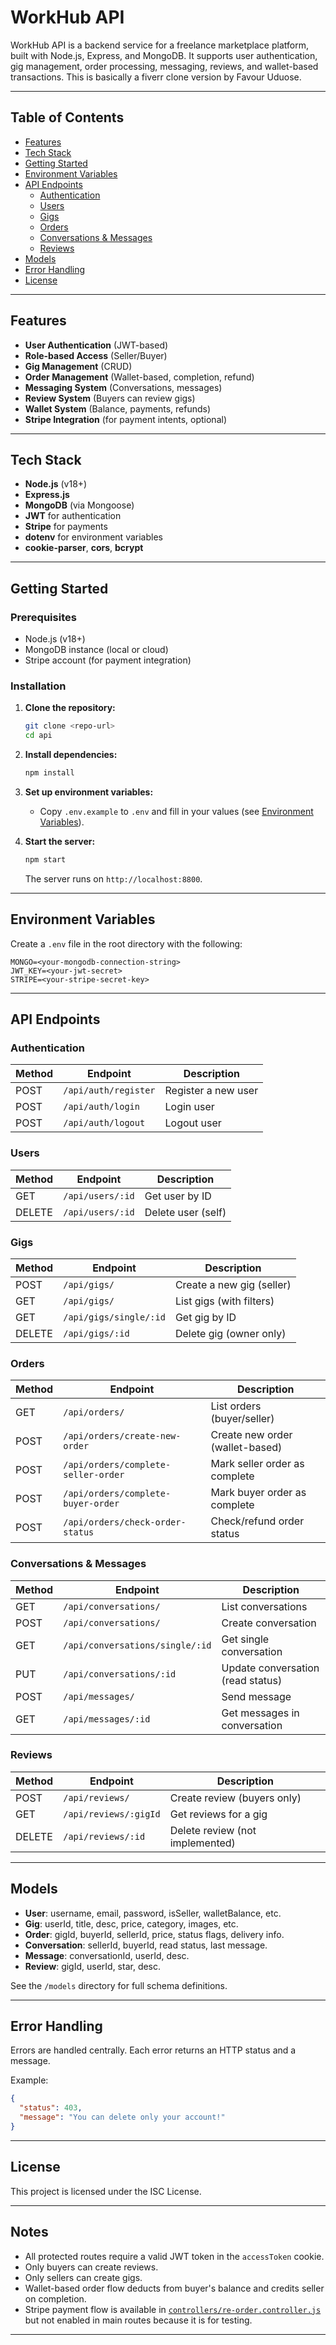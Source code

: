 # WorkHub API

WorkHub API is a backend service for a freelance marketplace platform, built with Node.js, Express, and MongoDB. It supports user authentication, gig management, order processing, messaging, reviews, and wallet-based transactions.
This is basically a fiverr clone version by Favour Uduose.

---

## Table of Contents

- [Features](#features)
- [Tech Stack](#tech-stack)
- [Getting Started](#getting-started)
- [Environment Variables](#environment-variables)
- [API Endpoints](#api-endpoints)
  - [Authentication](#authentication)
  - [Users](#users)
  - [Gigs](#gigs)
  - [Orders](#orders)
  - [Conversations & Messages](#conversations--messages)
  - [Reviews](#reviews)
- [Models](#models)
- [Error Handling](#error-handling)
- [License](#license)

---

## Features

- **User Authentication** (JWT-based)
- **Role-based Access** (Seller/Buyer)
- **Gig Management** (CRUD)
- **Order Management** (Wallet-based, completion, refund)
- **Messaging System** (Conversations, messages)
- **Review System** (Buyers can review gigs)
- **Wallet System** (Balance, payments, refunds)
- **Stripe Integration** (for payment intents, optional)

---

## Tech Stack

- **Node.js** (v18+)
- **Express.js**
- **MongoDB** (via Mongoose)
- **JWT** for authentication
- **Stripe** for payments
- **dotenv** for environment variables
- **cookie-parser**, **cors**, **bcrypt**

---

## Getting Started

### Prerequisites

- Node.js (v18+)
- MongoDB instance (local or cloud)
- Stripe account (for payment integration)

### Installation

1. **Clone the repository:**
   ```sh
   git clone <repo-url>
   cd api
   ```

2. **Install dependencies:**
   ```sh
   npm install
   ```

3. **Set up environment variables:**
   - Copy `.env.example` to `.env` and fill in your values (see [Environment Variables](#environment-variables)).

4. **Start the server:**
   ```sh
   npm start
   ```
   The server runs on `http://localhost:8800`.

---

## Environment Variables

Create a `.env` file in the root directory with the following:

```
MONGO=<your-mongodb-connection-string>
JWT_KEY=<your-jwt-secret>
STRIPE=<your-stripe-secret-key>
```

---

## API Endpoints

### Authentication

| Method | Endpoint           | Description           |
|--------|--------------------|----------------------|
| POST   | `/api/auth/register` | Register a new user  |
| POST   | `/api/auth/login`    | Login user           |
| POST   | `/api/auth/logout`   | Logout user          |

### Users

| Method | Endpoint           | Description           |
|--------|--------------------|----------------------|
| GET    | `/api/users/:id`   | Get user by ID       |
| DELETE | `/api/users/:id`   | Delete user (self)   |

### Gigs

| Method | Endpoint                | Description                |
|--------|-------------------------|----------------------------|
| POST   | `/api/gigs/`            | Create a new gig (seller)  |
| GET    | `/api/gigs/`            | List gigs (with filters)   |
| GET    | `/api/gigs/single/:id`  | Get gig by ID              |
| DELETE | `/api/gigs/:id`         | Delete gig (owner only)    |

### Orders

| Method | Endpoint                        | Description                       |
|--------|---------------------------------|-----------------------------------|
| GET    | `/api/orders/`                  | List orders (buyer/seller)        |
| POST   | `/api/orders/create-new-order`   | Create new order (wallet-based)   |
| POST   | `/api/orders/complete-seller-order` | Mark seller order as complete  |
| POST   | `/api/orders/complete-buyer-order`  | Mark buyer order as complete   |
| POST   | `/api/orders/check-order-status`    | Check/refund order status      |

### Conversations & Messages

| Method | Endpoint                        | Description                       |
|--------|---------------------------------|-----------------------------------|
| GET    | `/api/conversations/`           | List conversations                |
| POST   | `/api/conversations/`           | Create conversation               |
| GET    | `/api/conversations/single/:id` | Get single conversation           |
| PUT    | `/api/conversations/:id`        | Update conversation (read status) |
| POST   | `/api/messages/`                | Send message                      |
| GET    | `/api/messages/:id`             | Get messages in conversation      |

### Reviews

| Method | Endpoint             | Description                       |
|--------|----------------------|-----------------------------------|
| POST   | `/api/reviews/`      | Create review (buyers only)       |
| GET    | `/api/reviews/:gigId`| Get reviews for a gig             |
| DELETE | `/api/reviews/:id`   | Delete review (not implemented)   |

---

## Models

- **User**: username, email, password, isSeller, walletBalance, etc.
- **Gig**: userId, title, desc, price, category, images, etc.
- **Order**: gigId, buyerId, sellerId, price, status flags, delivery info.
- **Conversation**: sellerId, buyerId, read status, last message.
- **Message**: conversationId, userId, desc.
- **Review**: gigId, userId, star, desc.

See the `/models` directory for full schema definitions.

---

## Error Handling

Errors are handled centrally. Each error returns an HTTP status and a message.

Example:
```json
{
  "status": 403,
  "message": "You can delete only your account!"
}
```

---

## License

This project is licensed under the ISC License.

---

## Notes

- All protected routes require a valid JWT token in the `accessToken` cookie.
- Only buyers can create reviews.
- Only sellers can create gigs.
- Wallet-based order flow deducts from buyer's balance and credits seller on completion.
- Stripe payment flow is available in [`controllers/re-order.controller.js`](controllers/re-order.controller.js) but not enabled in main routes because it is for testing.

---